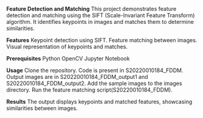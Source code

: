 **Feature Detection and Matching**
This project demonstrates feature detection and matching using the SIFT (Scale-Invariant Feature Transform) algorithm. It identifies keypoints in images and matches them to determine similarities.

**Features**
Keypoint detection using SIFT.
Feature matching between images.
Visual representation of keypoints and matches.

**Prerequisites**
Python
OpenCV
Jupyter Notebook

**Usage**
Clone the repository.
Code is present in S20220010184_FDDM.
Output images are in S20220010184_FDDM_output1 and S20220010184_FDDM_output2.
Add the sample images to the images directory.
Run the feature matching script(S20220010184_FDDM).

**Results**
The output displays keypoints and matched features, showcasing similarities between images.
